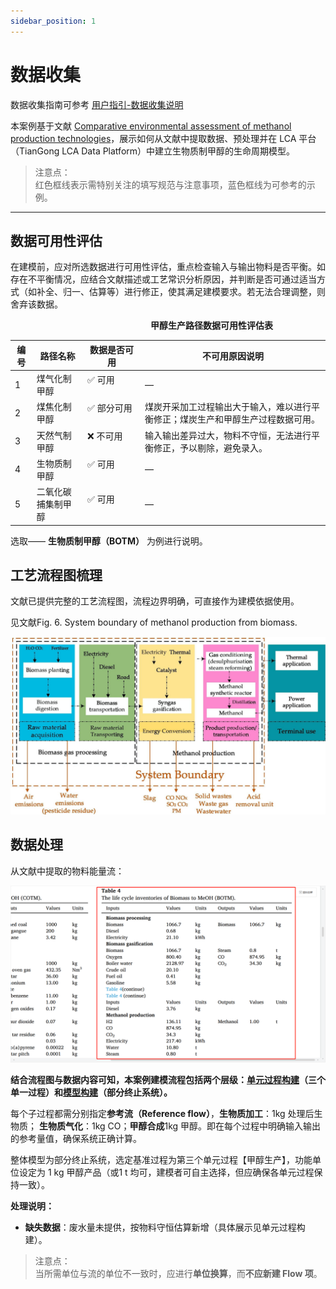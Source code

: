 ```yaml
---
sidebar_position: 1
---
```


# 数据收集

数据收集指南可参考 [用户指引-数据收集说明](user-guide/data-collection-instructions.md)

本案例基于文献  [Comparative environmental assessment of methanol production technologies](https://doi.org/10.1016/j.enconman.2024.118128)，展示如何从文献中提取数据、预处理并在 LCA 平台（TianGong LCA Data Platform）中建立生物质制甲醇的生命周期模型。

>注意点：  
红色框线表示需特别关注的填写规范与注意事项，蓝色框线为可参考的示例。
---

## 数据可用性评估

在建模前，应对所选数据进行可用性评估，重点检查输入与输出物料是否平衡。如存在不平衡情况，应结合文献描述或工艺常识分析原因，并判断是否可通过适当方式（如补全、归一、估算等）进行修正，使其满足建模要求。若无法合理调整，则舍弃该数据。

　　　　　　　　　　　　　　　　**甲醇生产路径数据可用性评估表**

| 编号 | 路径名称               |   数据是否可用　　 | 不可用原因说明 |
|------|------------------------|--------------------|----------------|
| 1    | 煤气化制甲醇   | ✅ 可用         　　　  | —              |
| 2    | 煤焦化制甲醇           | ✅ 部分可用    　　　       | 煤炭开采加工过程输出大于输入，难以进行平衡修正；煤炭生产和甲醇生产过程数据可用。 |
| 3    | 天然气制甲醇           | ❌ 不可用   　　　      | 输入输出差异过大，物料不守恒，无法进行平衡修正，予以剔除，避免录入。 |
| 4    | 生物质制甲醇       | ✅ 可用       　　　   | —              |
| 5    | 二氧化碳捕集制甲醇 | ✅ 可用      　　　    | —              |


选取—— **生物质制甲醇（BOTM）**  为例进行说明。

## 工艺流程图梳理

文献已提供完整的工艺流程图，流程边界明确，可直接作为建模依据使用。

见文献Fig. 6. System boundary of methanol production from biomass.

![替代文字](./img/system-boundary-diagram.png)

## 数据处理

从文献中提取的物料能量流：

![替代文字](./img/data-list.png)

**结合流程图与数据内容可知，本案例建模流程包括两个层级：[单元过程构建](/docs/case-introduction/unit-process-construction.md)（三个单一过程）和[模型构建](/docs/case-introduction/model-building.md)（部分终止系统）。**


每个子过程都需分别指定**参考流（Reference flow）**，**生物质加工**：1kg 处理后生物质； **生物质气化**：1kg CO；**甲醇合成**1kg 甲醇。即在每个过程中明确输入输出的参考量值，确保系统正确计算。

整体模型为部分终止系统，选定基准过程为第三个单元过程【甲醇生产】，功能单位设定为 1 kg 甲醇产品（或1 t 均可，建模者可自主选择，但应确保各单元过程保持一致）。


**处理说明：**

- **缺失数据**：废水量未提供，按物料守恒估算新增（具体展示见单元过程构建）。


>注意点：    
当所需单位与流的单位不一致时，应进行**单位换算**，而**不应新建 Flow 项**。